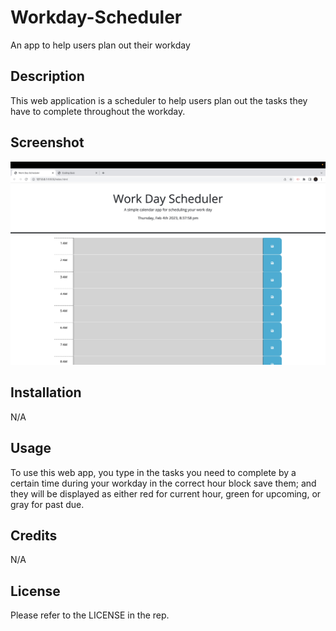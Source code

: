 # Workday-Scheduler
An app to help users plan out their workday
## Description 

This web application is a scheduler to help users plan out the tasks they have to complete throughout the workday. 
## Screenshot
![Screenshot](/assets/DE9592A2-EE18-4F74-9B61-415A7C514DFD.jpeg "Workday Scheduler Screenshot")
## Installation 

N/A

## Usage 

To use this web app, you type in the tasks you need to complete by a certain time during your workday in the correct hour block save them; and they will be displayed as either red for current hour, green for upcoming, or gray for past due. 

## Credits 

N/A

## License 

Please refer to the LICENSE in the rep. 